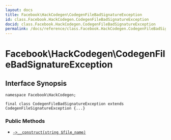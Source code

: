 ```yaml
---
layout: docs
title: Facebook\HackCodegen\CodegenFileBadSignatureException
id: class.Facebook.HackCodegen.CodegenFileBadSignatureException
docid: class.Facebook.HackCodegen.CodegenFileBadSignatureException
permalink: /docs/reference/class.Facebook.HackCodegen.CodegenFileBadSignatureException/
---
```

# Facebook\\HackCodegen\\CodegenFileBadSignatureException




## Interface Synopsis




``` Hack
namespace Facebook\HackCodegen;

final class CodegenFileBadSignatureException extends CodegenFileSignatureException {...}
```




### Public Methods




+ [` ->__construct(string $file_name) `](<class.Facebook.HackCodegen.CodegenFileBadSignatureException.__construct.md>)
